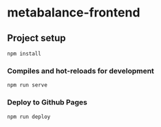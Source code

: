 # metabalance-frontend

## Project setup
```
npm install
```

### Compiles and hot-reloads for development
```
npm run serve
```

### Deploy to Github Pages
```
npm run deploy
```
